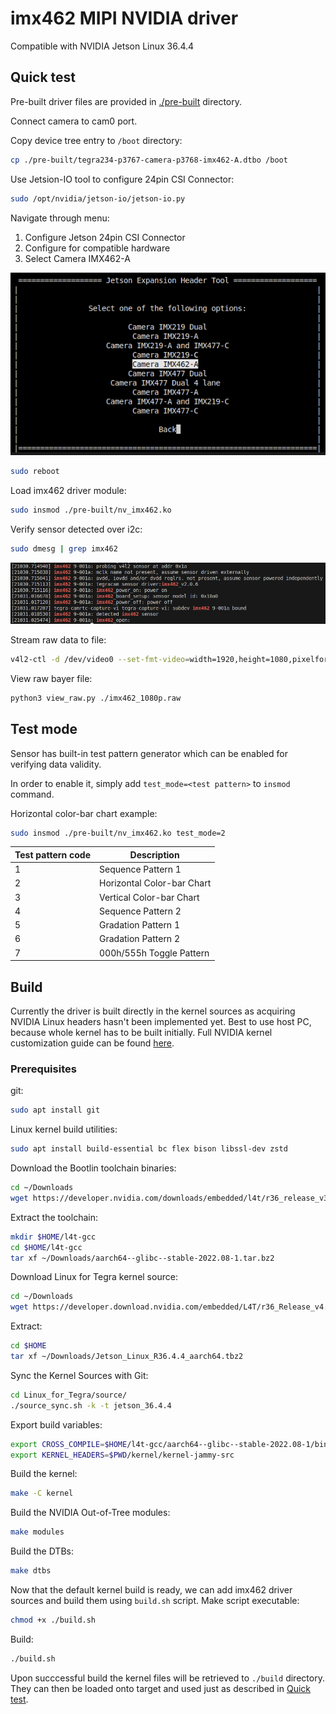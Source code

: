 # imx462 MIPI NVIDIA driver

Compatible with NVIDIA Jetson Linux 36.4.4

## Quick test

Pre-built driver files are provided in [./pre-built](./pre-built) directory.

Connect camera to cam0 port.

Copy device tree entry to `/boot` directory:
```bash
cp ./pre-built/tegra234-p3767-camera-p3768-imx462-A.dtbo /boot
```

Use Jetsion-IO tool to configure 24pin CSI Connector:
```bash
sudo /opt/nvidia/jetson-io/jetson-io.py
```
Navigate through menu:
1. Configure Jetson 24pin CSI Connector
1. Configure for compatible hardware
1. Select Camera IMX462-A

![jetson-io-tool](./img/jetson-io-tool.png "jetson-io-tool")

```bash
sudo reboot
```

Load imx462 driver module:
```bash
sudo insmod ./pre-built/nv_imx462.ko
```

Verify sensor detected over i2c:
```bash
sudo dmesg | grep imx462
```
![dmesg-imx462](./img/dmesg.png "dmesg-imx462")

Stream raw data to file:
```bash
v4l2-ctl -d /dev/video0 --set-fmt-video=width=1920,height=1080,pixelformat=RG10 --stream-mmap --stream-to imx462_1080p.raw --stream-count=1 --stream-skip=10 --verbose
```

View raw bayer file:
```bash
python3 view_raw.py ./imx462_1080p.raw
```

## Test mode

Sensor has built-in test pattern generator which can be enabled for verifying data validity.

In order to enable it, simply add `test_mode=<test pattern>` to `insmod` command.

Horizontal color-bar chart example:
```bash
sudo insmod ./pre-built/nv_imx462.ko test_mode=2
```

| Test pattern code | Description |
| ------------ | ----------- |
| 1 | Sequence Pattern 1 |
| 2 | Horizontal Color-bar Chart |
| 3 | Vertical Color-bar Chart |
| 4 | Sequence Pattern 2 |
| 5 | Gradation Pattern 1 |
| 6 | Gradation Pattern 2 |
| 7 | 000h/555h Toggle Pattern |

## Build

Currently the driver is built directly in the kernel sources as acquiring NVIDIA Linux headers hasn't been implemented yet. Best to use host PC, because whole kernel has to be built initially. Full NVIDIA kernel customization guide can be found [here](https://docs.nvidia.com/jetson/archives/r36.4.4/DeveloperGuide/SD/Kernel/KernelCustomization.html).

### Prerequisites

git:
```bash
sudo apt install git
```

Linux kernel build utilities:
```bash
sudo apt install build-essential bc flex bison libssl-dev zstd
```

Download the Bootlin toolchain binaries:
```bash
cd ~/Downloads
wget https://developer.nvidia.com/downloads/embedded/l4t/r36_release_v3.0/toolchain/aarch64--glibc--stable-2022.08-1.tar.bz2
```

Extract the toolchain:
```bash
mkdir $HOME/l4t-gcc
cd $HOME/l4t-gcc
tar xf ~/Downloads/aarch64--glibc--stable-2022.08-1.tar.bz2
```

Download Linux for Tegra kernel source:
```bash
cd ~/Downloads
wget https://developer.download.nvidia.com/embedded/L4T/r36_Release_v4.4/release/Jetson_Linux_R36.4.4_aarch64.tbz2
```

Extract:
```bash
cd $HOME
tar xf ~/Downloads/Jetson_Linux_R36.4.4_aarch64.tbz2 
```

Sync the Kernel Sources with Git:
```bash
cd Linux_for_Tegra/source/
./source_sync.sh -k -t jetson_36.4.4
```

Export build variables:
```bash
export CROSS_COMPILE=$HOME/l4t-gcc/aarch64--glibc--stable-2022.08-1/bin/aarch64-buildroot-linux-gnu-
export KERNEL_HEADERS=$PWD/kernel/kernel-jammy-src
```

Build the kernel:
```bash
make -C kernel
```

Build the NVIDIA Out-of-Tree modules:
```bash
make modules
```

Build the DTBs:
```bash
make dtbs
```

Now that the default kernel build is ready, we can add imx462 driver sources and build them using `build.sh` script.
Make script executable:
```bash
chmod +x ./build.sh 
```

Build:
```bash
./build.sh
```

Upon succcessful build the kernel files will be retrieved to `./build` directory. They can then be loaded onto target and used just as described in [Quick test](#quick-test).

